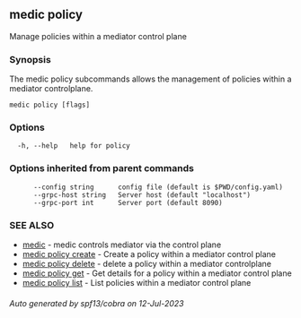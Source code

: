 ## medic policy

Manage policies within a mediator control plane

### Synopsis

The medic policy subcommands allows the management of policies within
a mediator controlplane.

```
medic policy [flags]
```

### Options

```
  -h, --help   help for policy
```

### Options inherited from parent commands

```
      --config string      config file (default is $PWD/config.yaml)
      --grpc-host string   Server host (default "localhost")
      --grpc-port int      Server port (default 8090)
```

### SEE ALSO

* [medic](medic.md)	 - medic controls mediator via the control plane
* [medic policy create](medic_policy_create.md)	 - Create a policy within a mediator control plane
* [medic policy delete](medic_policy_delete.md)	 - delete a policy within a mediator controlplane
* [medic policy get](medic_policy_get.md)	 - Get details for a policy within a mediator control plane
* [medic policy list](medic_policy_list.md)	 - List policies within a mediator control plane

###### Auto generated by spf13/cobra on 12-Jul-2023
